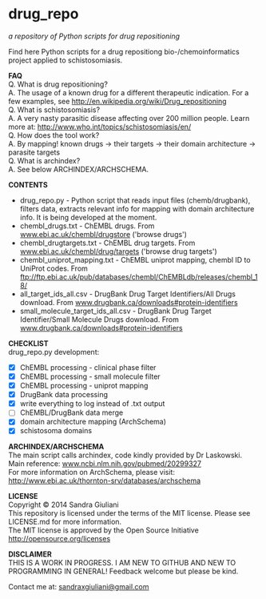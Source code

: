 # drug_repo #
_a repository of Python scripts for drug repositioning_


Find here Python scripts for a drug repositiong bio-/chemoinformatics project
applied to schistosomiasis.  

**FAQ**  
Q. What is drug repositioning?   
A. The usage of a known drug for a different therapeutic indication. For a few examples, see http://en.wikipedia.org/wiki/Drug_repositioning  
Q. What is schistosomiasis?  
A. A very nasty parasitic disease affecting over 200 million people. Learn more at: http://www.who.int/topics/schistosomiasis/en/  
Q. How does the tool work?  
A. By mapping! known drugs -> their targets -> their domain architecture -> parasite targets  
Q. What is archindex?  
A. See below ARCHINDEX/ARCHSCHEMA.

**CONTENTS**
* drug_repo.py - Python script that reads input files (chemb/drugbank), filters data, extracts relevant info for mapping with domain architecture info. It is being developed at the moment.
* chembl\_drugs.txt - ChEMBL drugs. From www.ebi.ac.uk/chembl/drugstore ('browse drugs')
* chembl\_drugtargets.txt - ChEMBL drug targets. From www.ebi.ac.uk/chembl/drug/targets ('browse drug targets')  
* chembl\_uniprot\_mapping.txt - ChEMBL uniprot mapping, chembl ID to UniProt codes. From ftp://ftp.ebi.ac.uk/pub/databases/chembl/ChEMBLdb/releases/chembl_18/  
* all\_target\_ids\_all.csv - DrugBank Drug Target Identifiers/All Drugs download. From www.drugbank.ca/downloads#protein-identifiers  
* small\_molecule\_target\_ids\_all.csv - DrugBank Drug Target Identifier/Small Molecule Drugs download. From www.drugbank.ca/downloads#protein-identifiers  



**CHECKLIST**  
drug_repo.py development:
- [x] ChEMBL processing - clinical phase filter 
- [x] ChEMBL processing - small molecule filter 
- [x] ChEMBL processing - uniprot mapping
- [x] DrugBank data processing
- [x] write everything to log instead of .txt output
- [ ] ChEMBL/DrugBank data merge
- [x] domain architecture mapping (ArchSchema)
- [x] schistosoma domains

**ARCHINDEX/ARCHSCHEMA**  
The main script calls archindex, code kindly provided by Dr Laskowski.   
Main reference: www.ncbi.nlm.nih.gov/pubmed/20299327  
For more information on ArchSchema, please visit:  
http://www.ebi.ac.uk/thornton-srv/databases/archschema  

**LICENSE**  
Copyright &copy; 2014 Sandra Giuliani  
This repository is licensed under the terms of the MIT license. Please see LICENSE.md for more information.  
The MIT license is approved by the Open Source Initiative http://opensource.org/licenses

**DISCLAIMER**  
THIS IS A WORK IN PROGRESS. I AM NEW TO GITHUB AND NEW TO PROGRAMMING IN GENERAL! Feedback welcome but please be kind.

Contact me at: sandraxgiuliani@gmail.com
